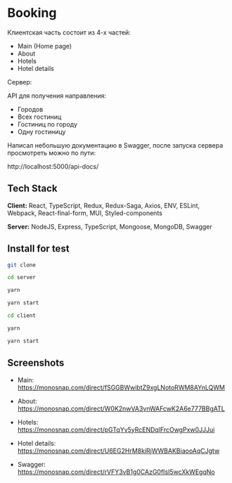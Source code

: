 # Booking

Клиентская часть состоит из 4-х частей:

- Main (Home page)
- About
- Hotels
- Hotel details

Сервер:

API для получения направления:

- Городов
- Всех гостиниц
- Гостиниц по городу
- Одну гостиницу

Написал небольшую документацию в Swagger, после запуска сервера просмотреть можно по пути:

http://localhost:5000/api-docs/

## Tech Stack

**Client:** React, TypeScript, Redux, Redux-Saga, Axios, ENV, ESLint, Webpack, React-final-form, MUI, Styled-components

**Server:** NodeJS, Express, TypeScript, Mongoose, MongoDB, Swagger

## Install for test

```bash
git clone
```

```bash
cd server
```

```bash
yarn
```

```bash
yarn start
```

```bash
cd client
```

```bash
yarn
```

```bash
yarn start
```

## Screenshots

- Main:
  https://monosnap.com/direct/fSGGBWwibtZ9xgLNotoRWM8AYnLQWM

- About:
  https://monosnap.com/direct/W0K2nwVA3vnWAFcwK2A6e777BBgATL

- Hotels:
  https://monosnap.com/direct/pGTqYv5yRcENDqlFrcOwgPxw0JJJui

- Hotel details:
  https://monosnap.com/direct/U6EG2HrM8kiRjWWBAKBiaooAqCJgtw

- Swagger:
  https://monosnap.com/direct/rVFY3vB1g0CAzG0fIsI5wcXkWEgqNo
